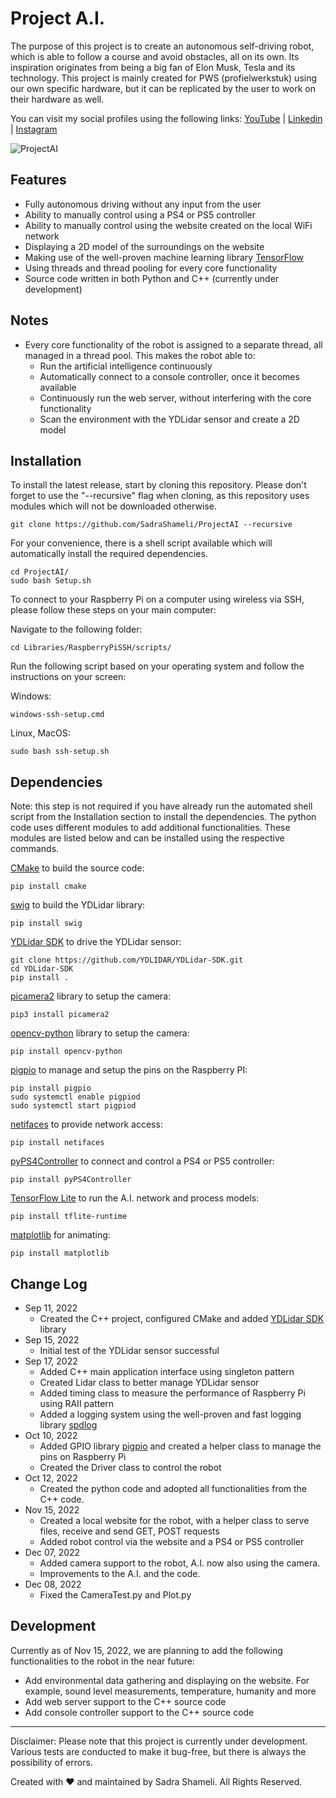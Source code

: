 # Project A.I.

The purpose of this project is to create an autonomous self-driving robot, which is able to follow a course and avoid obstacles, all on its own.
Its inspiration originates from being a big fan of Elon Musk, Tesla and its technology.
This project is mainly created for PWS (profielwerkstuk) using our own specific hardware, but it can be replicated by the user to work on their hardware as well.

You can visit my social profiles using the following links:
[YouTube](https://www.youtube.com/@sadrashameli) | [Linkedin](https://www.linkedin.com/in/sadra-shameli-35844b1b3) | [Instagram](https://www.instagram.com/sadra_shml/)

![ProjectAI](Documentation/Pictures/DSC0568.jpg "ProjectAI")

## Features

- Fully autonomous driving without any input from the user
- Ability to manually control using a PS4 or PS5 controller
- Ability to manually control using the website created on the local WiFi network
- Displaying a 2D model of the surroundings on the website
- Making use of the well-proven machine learning library [TensorFlow](https://github.com/tensorflow/tensorflow)
- Using threads and thread pooling for every core functionality
- Source code written in both Python and C++ (currently under development)

## Notes

- Every core functionality of the robot is assigned to a separate thread, all managed in a thread pool. This makes the robot able to:
  - Run the artificial intelligence continuously
  - Automatically connect to a console controller, once it becomes available
  - Continuously run the web server, without interfering with the core functionality
  - Scan the environment with the YDLidar sensor and create a 2D model

## Installation

To install the latest release, start by cloning this repository. Please don't forget to use the "--recursive" flag when cloning, as this repository uses modules which will not be downloaded otherwise.

```
git clone https://github.com/SadraShameli/ProjectAI --recursive
```

For your convenience, there is a shell script available which will automatically install the required dependencies.

```
cd ProjectAI/
sudo bash Setup.sh
```

To connect to your Raspberry Pi on a computer using wireless via SSH, please follow these steps on your main computer:

Navigate to the following folder:

```
cd Libraries/RaspberryPiSSH/scripts/
```

Run the following script based on your operating system and follow the instructions on your screen:

Windows:

```
windows-ssh-setup.cmd
```

Linux, MacOS:

```
sudo bash ssh-setup.sh
```

## Dependencies

Note: this step is not required if you have already run the automated shell script from the Installation section to install the dependencies.
The python code uses different modules to add additional functionalities. These modules are listed below and can be installed using the respective commands.

[CMake](https://pypi.org/project/cmake) to build the source code:

```
pip install cmake
```

[swig](https://pypi.org/project/swig/) to build the YDLidar library:

```
pip install swig
```

[YDLidar SDK](https://github.com/YDLIDAR/YDLidar-SDK) to drive the YDLidar sensor:

```
git clone https://github.com/YDLIDAR/YDLidar-SDK.git
cd YDLidar-SDK
pip install .
```

[picamera2](https://pypi.org/project/picamera2) library to setup the camera:

```
pip3 install picamera2
```

[opencv-python](https://pypi.org/project/opencv-python) library to setup the camera:

```
pip install opencv-python
```

[pigpio](https://pypi.org/project/pigpio) to manage and setup the pins on the Raspberry PI:

```
pip install pigpio
sudo systemctl enable pigpiod
sudo systemctl start pigpiod
```

[netifaces](https://pypi.org/project/netifaces) to provide network access:

```
pip install netifaces
```

[pyPS4Controller](https://pypi.org/project/pyPS4Controller) to connect and control a PS4 or PS5 controller:

```
pip install pyPS4Controller
```

[TensorFlow Lite](https://www.tensorflow.org/lite/guide/python) to run the A.I. network and process models:

```
pip install tflite-runtime
```

[matplotlib](https://pypi.org/project/matplotlib) for animating:

```
pip install matplotlib
```

## Change Log

- Sep 11, 2022
  - Created the C++ project, configured CMake and added [YDLidar SDK](https://github.com/YDLIDAR/YDLidar-SDK) library
- Sep 15, 2022
  - Initial test of the YDLidar sensor successful
- Sep 17, 2022
  - Added C++ main application interface using singleton pattern
  - Created Lidar class to better manage YDLidar sensor
  - Added timing class to measure the performance of Raspberry Pi using RAII pattern
  - Added a logging system using the well-proven and fast logging library [spdlog](https://github.com/gabime/spdlog)
- Oct 10, 2022
  - Added GPIO library [pigpio](https://github.com/joan2937/pigpio) and created a helper class to manage the pins on Raspberry Pi
  - Created the Driver class to control the robot
- Oct 12, 2022
  - Created the python code and adopted all functionalities from the C++ code.
- Nov 15, 2022
  - Created a local website for the robot, with a helper class to serve files, receive and send GET, POST requests
  - Added robot control via the website and a PS4 or PS5 controller
- Dec 07, 2022
  - Added camera support to the robot, A.I. now also using the camera.
  - Improvements to the A.I. and the code.
- Dec 08, 2022
  - Fixed the CameraTest.py and Plot.py

## Development

Currently as of Nov 15, 2022, we are planning to add the following functionalities to the robot in the near future:

- Add environmental data gathering and displaying on the website. For example, sound level measurements, temperature, humanity and more
- Add web server support to the C++ source code
- Add console controller support to the C++ source code

---

Disclaimer: Please note that this project is currently under development. Various tests are conducted to make it bug-free, but there is always the possibility of errors.

Created with ♥ and maintained by Sadra Shameli. All Rights Reserved.
